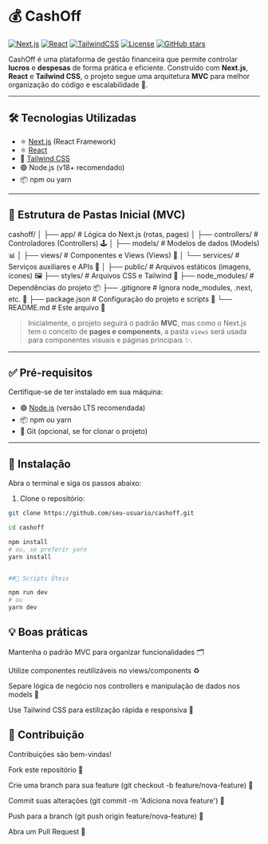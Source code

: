 # 💰 CashOff
[![Next.js](https://img.shields.io/badge/Next.js-13.5.1-black?logo=next.js)](https://nextjs.org/) [![React](https://img.shields.io/badge/React-18.3.0-blue?logo=react)](https://react.dev/) [![TailwindCSS](https://img.shields.io/badge/TailwindCSS-3.5.0-teal?logo=tailwind-css)](https://tailwindcss.com/) [![License](https://img.shields.io/badge/License-MIT-green)](LICENSE) [![GitHub stars](https://img.shields.io/github/stars/Andromeda067/CashOff)](https://github.com/seu-usuario/cashoff/stargazers)


CashOff é uma plataforma de gestão financeira que permite controlar **lucros** e **despesas** de forma prática e eficiente. Construído com **Next.js**, **React** e **Tailwind CSS**, o projeto segue uma arquitetura **MVC** para melhor organização do código e escalabilidade 🚀.

---

## 🛠 Tecnologias Utilizadas

- ⚛️ [Next.js](https://nextjs.org/) (React Framework)
- ⚛️ [React](https://reactjs.org)
- 🎨 [Tailwind CSS](https://tailwindcss.com/)
- 🟢 Node.js (v18+ recomendado)
- 📦 npm ou yarn

---

## 📁 Estrutura de Pastas Inicial (MVC)

cashoff/
│
├── app/ # Lógica do Next.js (rotas, pages)
│ ├── controllers/ # Controladores (Controllers) 🕹
│ ├── models/ # Modelos de dados (Models) 📊
│ ├── views/ # Componentes e Views (Views) 🎨
│ └── services/ # Serviços auxiliares e APIs 🔧
│
├── public/ # Arquivos estáticos (imagens, ícones) 🖼
├── styles/ # Arquivos CSS e Tailwind 🎨
├── node_modules/ # Dependências do projeto 📦
├── .gitignore # Ignora node_modules, .next, etc. 🚫
├── package.json # Configuração do projeto e scripts 📜
└── README.md # Este arquivo 📖


> Inicialmente, o projeto seguirá o padrão **MVC**, mas como o Next.js tem o conceito de **pages e components**, a pasta `views` será usada para componentes visuais e páginas principais ✨.

---

## ✅ Pré-requisitos

Certifique-se de ter instalado em sua máquina:

- 🟢 [Node.js](https://nodejs.org/) (versão LTS recomendada)
- 📦 npm ou yarn
- 🐙 Git (opcional, se for clonar o projeto)

---

## 🚀 Instalação

Abra o terminal e siga os passos abaixo:

1. Clone o repositório:
```bash
git clone https://github.com/seu-usuario/cashoff.git

cd cashoff

npm install
# ou, se preferir yarn
yarn install


##🏃 Scripts Úteis

npm run dev
# ou
yarn dev
```

## 💡 Boas práticas

Mantenha o padrão MVC para organizar funcionalidades 🗂

Utilize componentes reutilizáveis no views/components ♻️

Separe lógica de negócio nos controllers e manipulação de dados nos models 🧩

Use Tailwind CSS para estilização rápida e responsiva 🎨

## 🤝 Contribuição

Contribuições são bem-vindas!

Fork este repositório 🍴

Crie uma branch para sua feature (git checkout -b feature/nova-feature) 🌿

Commit suas alterações (git commit -m 'Adiciona nova feature') 📝

Push para a branch (git push origin feature/nova-feature) 🚀

Abra um Pull Request 💌